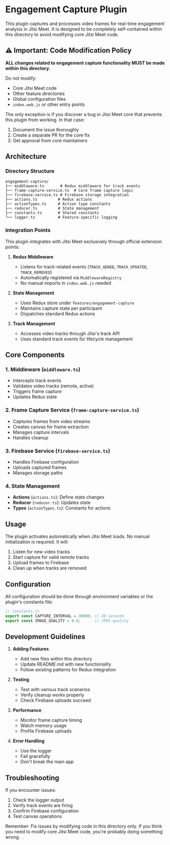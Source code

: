# Engagement Capture Plugin

This plugin captures and processes video frames for real-time engagement analysis in Jitsi Meet. It is designed to be completely self-contained within this directory to avoid modifying core Jitsi Meet code.

## ⚠️ Important: Code Modification Policy

**ALL changes related to engagement capture functionality MUST be made within this directory.** 

Do not modify:
- Core Jitsi Meet code
- Other feature directories
- Global configuration files
- `index.web.js` or other entry points

The only exception is if you discover a bug in Jitsi Meet core that prevents this plugin from working. In that case:
1. Document the issue thoroughly
2. Create a separate PR for the core fix
3. Get approval from core maintainers

## Architecture

### Directory Structure
```
engagement-capture/
├── middleware.ts       # Redux middleware for track events
├── frame-capture-service.ts  # Core frame capture logic
├── firebase-service.ts # Firebase storage integration
├── actions.ts         # Redux actions
├── actionTypes.ts     # Action type constants
├── reducer.ts         # State management
├── constants.ts       # Shared constants
└── logger.ts          # Feature-specific logging
```

### Integration Points

This plugin integrates with Jitsi Meet exclusively through official extension points:

1. **Redux Middleware**
   - Listens for track-related events (`TRACK_ADDED`, `TRACK_UPDATED`, `TRACK_REMOVED`)
   - Automatically registered via `MiddlewareRegistry`
   - No manual imports in `index.web.js` needed

2. **State Management**
   - Uses Redux store under `features/engagement-capture`
   - Maintains capture state per participant
   - Dispatches standard Redux actions

3. **Track Management**
   - Accesses video tracks through Jitsi's track API
   - Uses standard track events for lifecycle management

## Core Components

### 1. Middleware (`middleware.ts`)
- Intercepts track events
- Validates video tracks (remote, active)
- Triggers frame capture
- Updates Redux state

### 2. Frame Capture Service (`frame-capture-service.ts`)
- Captures frames from video streams
- Creates canvas for frame extraction
- Manages capture intervals
- Handles cleanup

### 3. Firebase Service (`firebase-service.ts`)
- Handles Firebase configuration
- Uploads captured frames
- Manages storage paths

### 4. State Management
- **Actions** (`actions.ts`): Define state changes
- **Reducer** (`reducer.ts`): Updates state
- **Types** (`actionTypes.ts`): Constants for actions

## Usage

The plugin activates automatically when Jitsi Meet loads. No manual initialization is required. It will:
1. Listen for new video tracks
2. Start capture for valid remote tracks
3. Upload frames to Firebase
4. Clean up when tracks are removed

## Configuration

All configuration should be done through environment variables or the plugin's constants file:

```typescript
// constants.ts
export const CAPTURE_INTERVAL = 30000; // 30 seconds
export const IMAGE_QUALITY = 0.8;      // JPEG quality
```

## Development Guidelines

1. **Adding Features**
   - Add new files within this directory
   - Update README.md with new functionality
   - Follow existing patterns for Redux integration

2. **Testing**
   - Test with various track scenarios
   - Verify cleanup works properly
   - Check Firebase uploads succeed

3. **Performance**
   - Monitor frame capture timing
   - Watch memory usage
   - Profile Firebase uploads

4. **Error Handling**
   - Use the logger
   - Fail gracefully
   - Don't break the main app

## Troubleshooting

If you encounter issues:
1. Check the logger output
2. Verify track events are firing
3. Confirm Firebase configuration
4. Test canvas operations

Remember: Fix issues by modifying code in this directory only. If you think you need to modify core Jitsi Meet code, you're probably doing something wrong. 